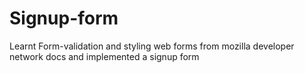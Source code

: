 # Signup-form
Learnt Form-validation and styling web forms from mozilla developer network docs and implemented a signup form 
